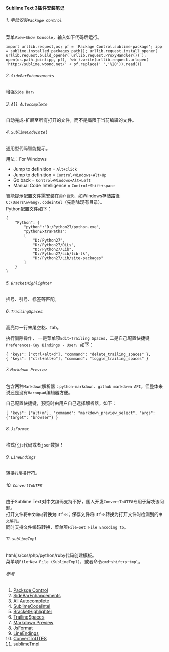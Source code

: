 #### Sublime Text 3插件安装笔记

###### 1. 手动安装`Package Control`
菜单`View`-`Show Console`，输入如下代码后运行。  
```
import urllib.request,os; pf = 'Package Control.sublime-package'; ipp = sublime.installed_packages_path(); urllib.request.install_opener( urllib.request.build_opener( urllib.request.ProxyHandler()) ); open(os.path.join(ipp, pf), 'wb').write(urllib.request.urlopen( 'http://sublime.wbond.net/' + pf.replace(' ','%20')).read())
```
  
###### 2. `SideBarEnhancements`
增强`Side Bar`。  
  
###### 3. `All Autocomplete`
自动完成-扩展至所有打开的文件，而不是局限于当前编辑的文件。  
  
###### 4. `SublimeCodeIntel`
通用型代码智能提示。  
  
用法：For Windows  
* Jump to definition = ``Alt+Click``  
* Jump to definition = ``Control+Windows+Alt+Up``  
* Go back = ``Control+Windows+Alt+Left``  
* Manual Code Intelligence = ``Control+Shift+space``  
  
智能提示配置文件需安装在`用户目录`，如Windows存储路径`C:\Users\wwang\.codeintel`（先删除现有目录）。  
Python配置文件如下：  
```
{
	"Python": {
 		"python":"D:/Python27/python.exe",
 		"pythonExtraPaths":
 		[
 			"D:/Python27",
 			"D:/Python27/DLLs",
 			"D:/Python27/Lib",
 			"D:/Python27/Lib/lib-tk",
 			"D:/Python27/Lib/site-packages"
		]
	}
}
```
  
###### 5. `BracketHighlighter`
括号、引号、标签等匹配。  
  
###### 6. `TrailingSpaces`
高亮每一行末尾空格、tab。  
  
执行删除操作， 一是菜单项`Edit`-`Trailing Spaces`，二是自己配置快捷键`Preferences`-`Key Bindings - User`，如下：  
```
{ "keys": ["ctrl+alt+d"], "command": "delete_trailing_spaces" },
{ "keys": ["ctrl+alt+o"], "command": "toggle_trailing_spaces" }

```
  
###### 7. `Markdown Preview`
包含两种`Markdown`解析器：`python-markdown`、`github markdown API`，但整体来说还是没有`Haroopad`编辑器方便。  
  
自己配置快捷键，预览时由用户自己选择解析器，如下：  
```
{ "keys": ["alt+m"], "command": "markdown_preview_select", "args": {"target": "browser"} }
```
  
###### 8. `JsFormat`
格式化`js`代码或者`json`数据！  
  
###### 9. `LineEndings`
转换`行尾`换行符。  
  
###### 10. `ConvertToUTF8`
由于Sublime Text对中文编码支持不好，国人开发`ConvertToUTF8`专用于解决该问题。  
打开文件将`中文编码`转换为`utf-8`；保存文件将`utf-8`转换为打开文件时检测到的`中文编码`。  
同时支持文件编码转换，菜单项`File`-`Set File Encoding to`。  
  
###### 11. `sublimeTmpl`
html/js/css/php/python/ruby代码创建模板。  
菜单项`File`-`New File (SublimeTmpl)`，或者命令`cmd+shift+p`-`tmpl`。  

###### 参考
1. [Packsge Control](https://sublime.wbond.net/)
2. [SideBarEnhancements](https://github.com/titoBouzout/SideBarEnhancements)
3. [All Autocomplete](https://github.com/alienhard/SublimeAllAutocomplete)
4. [SublimeCodeIntel](http://sublimecodeintel.github.io/SublimeCodeIntel/)
5. [BracketHighlighter](https://github.com/facelessuser/BracketHighlighter)
6. [TrailingSpaces](https://github.com/SublimeText/TrailingSpaces)
7. [Markdown Preview](https://github.com/revolunet/sublimetext-markdown-preview)
8. [JsFormat](https://github.com/jdc0589/JsFormat)
9. [LineEndings](https://github.com/SublimeText/LineEndings)
10. [ConvertToUTF8](https://github.com/seanliang/ConvertToUTF8)
11. [sublimeTmpl](https://github.com/kairyou/sublimeTmpl)
